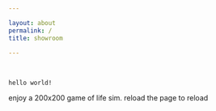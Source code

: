 ```yaml
---

layout: about
permalink: /
title: showroom

---
```


<br>

`hello world!`

enjoy a 200x200 game of life sim. reload the page to reload